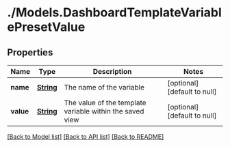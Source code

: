 # ./Models.DashboardTemplateVariablePresetValue
## Properties

Name | Type | Description | Notes
------------ | ------------- | ------------- | -------------
**name** | [**String**][1] | The name of the variable | [optional] [default to null]
**value** | [**String**][1] | The value of the template variable within the saved view | [optional] [default to null]

[[Back to Model list]][2] [[Back to API list]][3] [[Back to README]][4]

[1]: string.md
[2]: ../README.md#documentation-for-models
[3]: ../README.md#documentation-for-api-endpoints
[4]: ../README.md
